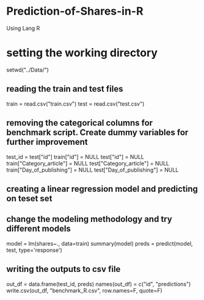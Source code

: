 # Prediction-of-Shares-in-R
Using Lang R
# setting the working directory ##
setwd("../Data/")

## reading the train and test files ##
train = read.csv("train.csv")
test = read.csv("test.csv")

## removing the categorical columns for benchmark script. Create dummy variables for further improvement ##
test_id = test["id"]
train["id"] = NULL
test["id"] = NULL
train["Category_article"] = NULL
test["Category_article"] = NULL
train["Day_of_publishing"] = NULL
test["Day_of_publishing"] = NULL

## creating a linear regression model and predicting on teset set ##
## change the modeling methodology and try different models ##
model = lm(shares~., data=train)
summary(model)
preds = predict(model, test, type='response')

## writing the outputs to csv file ##
out_df = data.frame(test_id, preds)
names(out_df) = c("id", "predictions")
write.csv(out_df, "benchmark_R.csv", row.names=F, quote=F)
